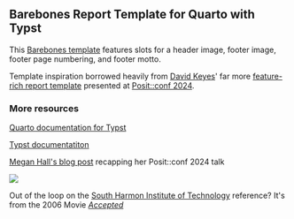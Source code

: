 ## Barebones Report Template for Quarto with Typst

This [Barebones template](https://morrisLuke.github.io/typst_quarto_barebones_report_template/report.pdf) features slots for a header image, footer image, footer page numbering, and footer motto.

Template inspiration borrowed heavily from [David Keyes](https://github.com/dgkeyes)' far more [feature-rich report template](https://github.com/rfortherestofus/report-design) presented at [Posit::conf 2024](https://positconf2024.rfortherestofus.com/slides.html).

### More resources

[Quarto documentation for Typst](https://quarto.org/docs/output-formats/typst.html)

[Typst documentatiton](https://typst.app/docs)

[Megan Hall's blog post](https://meghan.rbind.io/blog/2024-08-14-quarto-templates/) recapping her Posit::conf 2024 talk

![](https://morrisLuke.github.io/typst_quarto_barebones_report_template/report-preview.png)

Out of the loop on the [South Harmon Institute of Technology](https://www.southharmoninstituteoftechnology.org/) reference? It's from the 2006 Movie *[Accepted](https://www.imdb.com/title/tt0384793/)*
